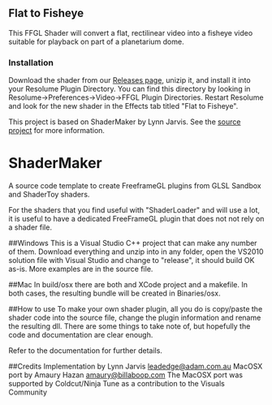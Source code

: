 ## Flat to Fisheye
This FFGL Shader will convert a flat, rectilinear video into a fisheye video suitable for playback on part of a planetarium dome. 

### Installation
Download the shader from our [Releases page](https://github.com/DanielArnett/flat-to-fisheye-ffgl/releases/), unizip it, and install it into your Resolume Plugin Directory. You can find this directory by looking in Resolume->Preferences->Video->FFGL Plugin Directories. Restart Resolume and look for the new shader in the Effects tab titled "Flat to Fisheye".

This project is based on ShaderMaker by Lynn Jarvis. See the [source project](https://github.com/leadedge/ShaderMaker) for more information.

# ShaderMaker
A source code template to create FreeframeGL plugins from GLSL Sandbox and ShaderToy shaders.

For the shaders that you find useful with "ShaderLoader" and will use a lot,
it is useful to have a dedicated FreeFrameGL plugin that does not not rely on a shader file.

##Windows
This is a Visual Studio C++ project that can make any number of them.
Download everything and unzip into in any folder, open the VS2010 solution file with
Visual Studio and change to "release", it should build OK as-is. More examples are in the source file.

##Mac
In build/osx there are both and XCode project and a makefile. In both cases, the resulting bundle will be created in
Binaries/osx. 

##How to use
To make your own shader plugin, all you do is copy/paste the shader code into the source file,
change the plugin information and rename the resulting dll. There are some things to take note of, 
but hopefully the code and documentation are clear enough.

Refer to the documentation for further details.

##Credits
Implementation by Lynn Jarvis leadedge@adam.com.au
MacOSX port by Amaury Hazan amaury@billaboop.com
The MacOSX port was supported by Coldcut/Ninja Tune as a contribution to the Visuals Community

